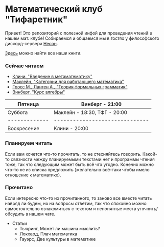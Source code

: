 # Математический клуб "Тифаретник"
Привет! Это репозиторий с полезной инфой для проведения чтений в нашем мат. клубе! Собираемся и общаемся мы в гостях у философского дискорд-сервера [Несон](https://discord.gg/GNb2u4m). 

[Здесь](https://drive.google.com/drive/folders/1PNMiyOlzuug-AFRJFxAFHlyZBTv1kurY) можно найти все наши книги.


### Сейчас читаем
	
- [Клини, "Введение в метаматематику"](https://github.com/nerdladybug/math_club/tree/main/metamath_intro)
- [Маклейн, "Категории для работающего математика"](https://github.com/nerdladybug/math_club/tree/main/category)
- [Гросс М., Лантен А., "Теория формальных грамматик"](https://github.com/nerdladybug/math_club/tree/main/formal_gram)
- [Винберг, "Курс алгебры"](https://github.com/nerdladybug/math_club/tree/main/algebra_vinberg)

| Пятница     | Винберг - 21:00              | 
|-------------|------------------------------|
| Суббота     | Маклейн - 18:30, ТФГ - 20:00 | 
|-------------|------------------------------|
| Воскресение | Клини - 20:00                |

### Планируем читать

Если вам хочется что-то прочитать, то не стесняйтесь говорить. Какой-то связности между планируемыми текстами нет и программы чтения тоже, так что следующим может быть всё что угодно. Конечно можно что-то не из списка предложить (желательно всё-таки чтобы имело отношение к математике).

### Прочитано

Если интересно что-то из прочитанного, то заново все вместе читать навряд ли будем, но на вопросы ответим, так что спокойно можно самостоятельно ознакомиться с текстом и непонятные места уточнить/обсудить в нашем чате. 

- Статьи
	- Тьюринг, Может ли машина мыслить?
	- Локхард, Плач математика
	- Гауэрс, Две культуры в математике
